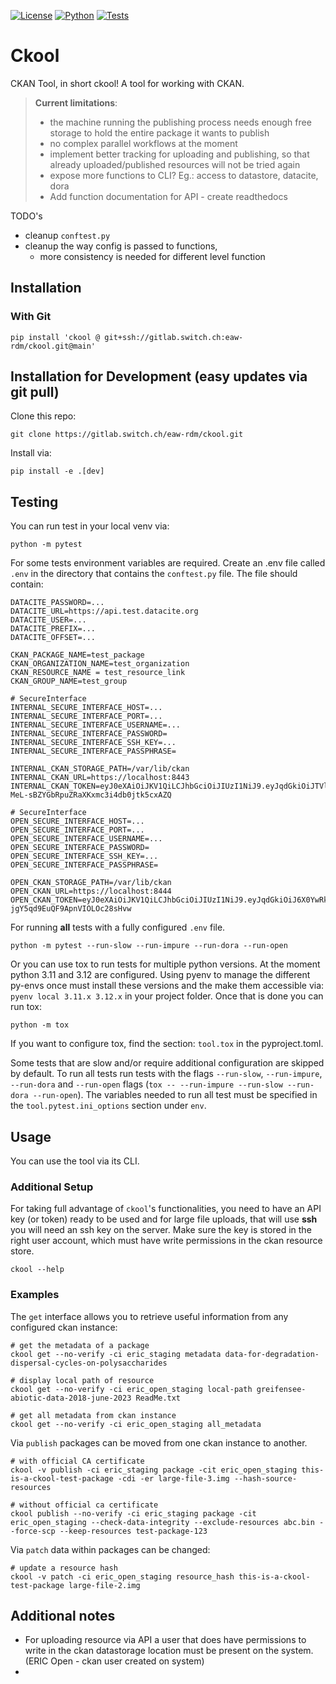 [![License](https://img.shields.io/badge/LICENSE-GPL3.0-blue)](https://www.gnu.org/licenses/gpl-3.0.en.html)
[![Python](https://img.shields.io/badge/python-3.11%20%7C%203.12-green)](https://www.gnu.org/licenses/gpl-3.0.en.html)
[![Tests](https://gitlab.switch.ch/eaw-rdm/ckool/badges/main/pipeline.svg)](https://gitlab.switch.ch/eaw-rdm/ckool/-/commits/main)

# Ckool

CKAN Tool, in short ckool! A tool for working with CKAN. 

> **Current limitations**:
> - the machine running the publishing process needs enough free storage to hold the entire package it wants to publish 
> - no complex parallel workflows at the moment
> - implement better tracking for uploading and publishing, so that already uploaded/published resources will not be tried again
> - expose more functions to CLI? Eg.: access to datastore, datacite, dora
> - Add function documentation for API - create readthedocs

TODO's
- cleanup `conftest.py`
- cleanup the way config is passed to functions,
  - more consistency is needed for different level function


## Installation

### With Git

```shell
pip install 'ckool @ git+ssh://gitlab.switch.ch:eaw-rdm/ckool.git@main'
```

## Installation for Development (easy updates via git pull)

Clone this repo:
```shell
git clone https://gitlab.switch.ch/eaw-rdm/ckool.git
```

Install via:
```shell
pip install -e .[dev]
```

## Testing

You can run test in your local venv via:

```shell
python -m pytest  
```

For some tests environment variables are required. Create an .env file called `.env` in the directory that contains the `conftest.py` file.
The file should contain:
```env
DATACITE_PASSWORD=...
DATACITE_URL=https://api.test.datacite.org
DATACITE_USER=...
DATACITE_PREFIX=...
DATACITE_OFFSET=...

CKAN_PACKAGE_NAME=test_package
CKAN_ORGANIZATION_NAME=test_organization
CKAN_RESOURCE_NAME = test_resource_link
CKAN_GROUP_NAME=test_group

# SecureInterface
INTERNAL_SECURE_INTERFACE_HOST=...
INTERNAL_SECURE_INTERFACE_PORT=...
INTERNAL_SECURE_INTERFACE_USERNAME=...
INTERNAL_SECURE_INTERFACE_PASSWORD=
INTERNAL_SECURE_INTERFACE_SSH_KEY=...
INTERNAL_SECURE_INTERFACE_PASSPHRASE=

INTERNAL_CKAN_STORAGE_PATH=/var/lib/ckan
INTERNAL_CKAN_URL=https://localhost:8443
INTERNAL_CKAN_TOKEN=eyJ0eXAiOiJKV1QiLCJhbGciOiJIUzI1NiJ9.eyJqdGkiOiJTVlJJUFZzcS1XcGFhVkMwR28ZTUdCdjJwd3lFalZwdTVrcnV4ZzNFMHhqdVF2NDVINEVqTUtpOU93NGtQSVpBbmJfMXJSY3dFbk5rSWIyVCIsImlhdCI6MTcwNjcwMjQ4N30.l6yRKh-MeL-sBZYGbRpuZRaXKxmc3i4db0jtk5cxAZQ

# SecureInterface
OPEN_SECURE_INTERFACE_HOST=...
OPEN_SECURE_INTERFACE_PORT=...
OPEN_SECURE_INTERFACE_USERNAME=...
OPEN_SECURE_INTERFACE_PASSWORD=
OPEN_SECURE_INTERFACE_SSH_KEY=...
OPEN_SECURE_INTERFACE_PASSPHRASE=

OPEN_CKAN_STORAGE_PATH=/var/lib/ckan
OPEN_CKAN_URL=https://localhost:8444
OPEN_CKAN_TOKEN=eyJ0eXAiOiJKV1QiLCJhbGciOiJIUzI1NiJ9.eyJqdGkiOiJ6X0YwRkpOcGNwMkpWOHhPLTJYeEk3a1ZpQXRORUNqVHhjUHR42k4zcjRkTXVSVDBjTXRIUnhieTAxMkdHYmY3VlNNRmdlcFhuT0VZNWRaRyIsImlhdCI6MTcxMTU0MDgzMH0.LAJkLGlJclp9sAG-jgY5qd9EuQF9ApnVIOLOc28sHvw

```

For running **all** tests with a fully configured `.env` file.
```shell
python -m pytest --run-slow --run-impure --run-dora --run-open
```

Or you can use tox to run tests for multiple python versions. At the moment python 3.11 and 3.12 are configured.
Using pyenv to manage the different py-envs once must install these versions and the make them accessible via:
`pyenv local 3.11.x 3.12.x` in your project folder. Once that is done you can run tox:

```shell
python -m tox
```
If you want to configure tox, find the section: `tool.tox` in the pyproject.toml.

Some tests that are slow and/or require additional configuration are skipped by default.
To run all tests run tests with the flags `--run-slow`, `--run-impure`, `--run-dora` and `--run-open` flags (`tox -- --run-impure --run-slow --run-dora --run-open`).
The variables needed to run all test must be specified in the `tool.pytest.ini_options` section under `env`.


## Usage
You can use the tool via its CLI. 

### Additional Setup

For taking full advantage of `ckool`'s functionalities, you need to have an API key (or token) ready to be used and for large file uploads, that will use **ssh** you will need an ssh key on the server. 
Make sure the key is stored in the right user account, which must have write permissions in the ckan resource store. 

```shell
ckool --help
```

### Examples

The `get` interface allows you to retrieve useful information from any configured ckan instance:
```shell
# get the metadata of a package
ckool get --no-verify -ci eric_staging metadata data-for-degradation-dispersal-cycles-on-polysaccharides

# display local path of resource
ckool get --no-verify -ci eric_open_staging local-path greifensee-abiotic-data-2018-june-2023 ReadMe.txt

# get all metadata from ckan instance
ckool get --no-verify -ci eric_open_staging all_metadata
```

Via `publish` packages can be moved from one ckan instance to another.
```shell
# with official CA certificate
ckool -v publish -ci eric_staging package -cit eric_open_staging this-is-a-ckool-test-package -cdi -er large-file-3.img --hash-source-resources

# without official ca certificate
ckool publish --no-verify -ci eric_staging package -cit eric_open_staging --check-data-integrity --exclude-resources abc.bin --force-scp --keep-resources test-package-123
```

Via `patch` data within packages can be changed:
```shell
# update a resource hash
ckool -v patch -ci eric_open_staging resource_hash this-is-a-ckool-test-package large-file-2.img
```

## Additional notes
- For uploading resource via API a user that does have permissions to write in the ckan datastorage location must be present on the system. (ERIC Open - ckan user created on system)
- 